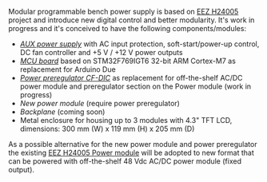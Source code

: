 Modular programmable bench power supply is based on [EEZ H24005](https://github.com/eez-open/psu-hw) project and introduce new digital control and better modularity. It's work in progress and it's conceived to have the following components/modules:

* _[AUX power supply](https://github.com/eez-open/modular-psu/tree/master/aux-ps)_ with AC input protection, soft-start/power-up control, DC fan controller and +5 V / +12 V power outputs
* _[MCU board](https://github.com/eez-open/modular-psu/tree/master/mcu)_ based on STM32F769IGT6 32-bit ARM Cortex-M7 as replacement for Arduino Due
* _[Power preregulator CF-DIC](https://github.com/eez-open/CF-DIC)_ as replacement for off-the-shelf AC/DC power module and preregulator section on the Power module  (work in progress)
* _New power module_ (require power preregulator)
* _Backplane_ (coming soon)
* Metal enclosure for housing up to 3 modules with 4.3" TFT LCD, dimensions: 300 mm (W) x 119 mm (H) x 205 mm (D)

As a possible alternative for the new power module and power preregulator the existing [EEZ H24005 Power module](https://github.com/eez-open/psu-hw/tree/master/Power%20board) will be adopted to new format that can be powered with off-the-shelf 48 Vdc AC/DC power module (fixed output).


